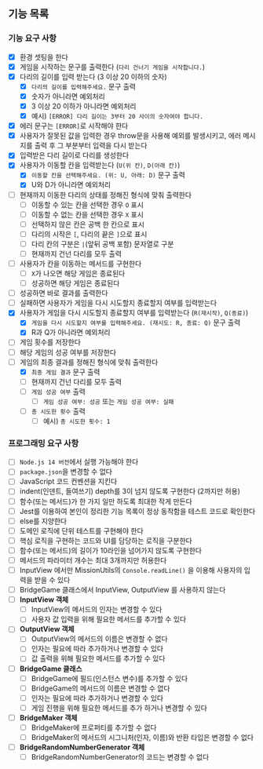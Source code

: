 ## 기능 목록

### 기능 요구 사항

- [x] 환경 셋팅을 한다
- [x] 게임을 시작하는 문구를 출력한다 (`다리 건너기 게임을 시작합니다.`)
- [x] 다리의 길이를 입력 받는다 (3 이상 20 이하의 숫자)
  - [x] `다리의 길이를 입력해주세요.` 문구 출력
  - [x] 숫자가 아니라면 예외처리
  - [x] 3 이상 20 이하가 아니라면 예외처리
  - [x] 예시) `[ERROR] 다리 길이는 3부터 20 사이의 숫자여야 합니다.`
- [x] 에러 문구는 `[ERROR]`로 시작해야 한다
- [x] 사용자가 잘못된 값을 입력한 경우 throw문을 사용해 예외를 발생시키고, 에러 메시지를 출력 후 그 부분부터 입력을 다시 받는다
- [x] 입력받은 다리 길이로 다리를 생성한다
- [x] 사용자가 이동할 칸을 입력받는다 (`U(위 칸)`, `D(아래 칸)`)
  - [x] `이동할 칸을 선택해주세요. (위: U, 아래: D)` 문구 출력
  - [x] U와 D가 아니라면 예외처리
- [ ] 현재까지 이동한 다리의 상태를 정해진 형식에 맞춰 출력한다
  - [ ] 이동할 수 있는 칸을 선택한 경우 `O` 표시
  - [ ] 이동할 수 없는 칸을 선택한 경우 `X` 표시
  - [ ] 선택하지 않은 칸은 공백 한 칸으로 표시
  - [ ] 다리의 시작은 `[`, 다리의 끝은 `]`으로 표시
  - [ ] 다리 칸의 구분은 `|`(앞뒤 공백 포함) 문자열로 구분
  - [ ] 현재까지 건넌 다리를 모두 출력
- [ ] 사용자가 칸을 이동하는 메서드를 구현한다
  - [ ] `X`가 나오면 해당 게임은 종료된다
  - [ ] 성공하면 해당 게임은 종료된다
- [ ] 성공하면 바로 결과를 출력한다
- [ ] 실패하면 사용자가 게임을 다시 시도할지 종료할지 여부를 입력받는다 
- [x] 사용자가 게임을 다시 시도할지 종료할지 여부를 입력받는다 (`R(재시작)`, `Q(종료)`)
  - [x] `게임을 다시 시도할지 여부를 입력해주세요. (재시도: R, 종료: Q)` 문구 출력
  - [x] R과 Q가 아니라면 예외처리
- [ ] 게임 횟수를 저장한다
- [ ] 해당 게임의 성공 여부를 저장한다
- [ ] 게임의 최종 결과를 정해진 형식에 맞춰 출력한다
  - [x] `최종 게임 결과` 문구 출력
  - [ ] 현재까지 건넌 다리를 모두 출력
  - [ ] `게임 성공 여부` 출력
    - [ ] `게임 성공 여부: 성공` 또는 `게임 성공 여부: 실패`
  - [ ] `총 시도한 횟수` 출력
    - [ ] 예시) `총 시도한 횟수: 1`

### 프로그래밍 요구 사항

- [ ] `Node.js 14 버전`에서 실행 가능해야 한다
- [ ] `package.json`을 변경할 수 없다
- [ ] JavaScript 코드 컨벤션을 지킨다
- [ ] indent(인덴트, 들여쓰기) depth를 3이 넘지 않도록 구현한다 (2까지만 허용)
- [ ] 함수(또는 메서드)가 한 가지 일만 하도록 최대한 작게 만든다
- [ ] Jest를 이용하여 본인이 정리한 기능 목록이 정상 동작함을 테스트 코드로 확인한다
- [ ] else를 지양한다
- [ ] 도메인 로직에 단위 테스트를 구현해야 한다
- [ ] 핵심 로직을 구현하는 코드와 UI를 담당하는 로직을 구분한다
- [ ] 함수(또는 메서드)의 길이가 10라인을 넘어가지 않도록 구현한다
- [ ] 메서드의 파라미터 개수는 최대 3개까지만 허용한다
- [ ] InputView 에서만 MissionUtils의 `Console.readLine()` 을 이용해 사용자의 입력을 받을 수 있다
- [ ] BridgeGame 클래스에서 InputView, OutputView 를 사용하지 않는다
- [ ] **InputView 객체**
  - [ ] InputView의 메서드의 인자는 변경할 수 있다
  - [ ] 사용자 값 입력을 위해 필요한 메서드를 추가할 수 있다
- [ ] **OutputView 객체**
  - [ ] OutputView의 메서드의 이름은 변경할 수 없다
  - [ ] 인자는 필요에 따라 추가하거나 변경할 수 있다
  - [ ] 값 출력을 위해 필요한 메서드를 추가할 수 있다
- [ ] **BridgeGame 클래스**
  - [ ] BridgeGame에 필드(인스턴스 변수)를 추가할 수 있다
  - [ ] BridgeGame의 메서드의 이름은 변경할 수 없다
  - [ ] 인자는 필요에 따라 추가하거나 변경할 수 있다
  - [ ] 게임 진행을 위해 필요한 메서드를 추가 하거나 변경할 수 있다
- [ ] **BridgeMaker 객체**
  - [ ] BridgeMaker에 프로퍼티를 추가할 수 없다
  - [ ] BridgeMaker의 메서드의 시그니처(인자, 이름)와 반환 타입은 변경할 수 없다
- [ ] **BridgeRandomNumberGenerator 객체**
  - [ ] BridgeRandomNumberGenerator의 코드는 변경할 수 없다
